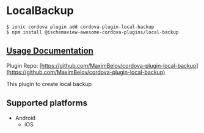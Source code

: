 # LocalBackup

```
$ ionic cordova plugin add cordova-plugin-local-backup
$ npm install @ischemaview-awesome-cordova-plugins/local-backup
```

## [Usage Documentation](https://danielsogl.gitbook.io/awesome-cordova-plugins/plugins/local-backup/)

Plugin Repo: [https://github.com/MaximBelov/cordova-plugin-local-backup](https://github.com/MaximBelov/cordova-plugin-local-backup)

This plugin to create local backup

## Supported platforms

- Android
  - iOS
  


